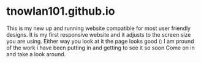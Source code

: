# tnowlan101.github.io
This is my new up and running website compatible for most user friendly designs. It is my first responsive website and it adjusts to the screen size you are using. Either way you look at it the page looks good (:
I am pround of the work i have been putting in and getting to see it so soon Come on in and take a look around.
